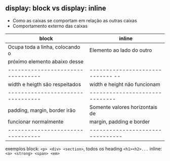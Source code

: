 ## display: block vs display: inline

- Como as caixas se comportam em relação as outras caixas
- Comportamento externo das caixas

| **block**                       |**inline**
|---------------------------------|--------------------------------|
| Ocupa toda a linha, colocando o | Elemento ao lado do outro      |
| próximo elemento abaixo desse   |                                |
|---------------------------------|----------------------------- --|
| width e heigth são respeitados  | width e height não funcionam   |
|---------------------------------|------------------------------  |
| padding, margin, border irão    | Somente valores horizontais de |
| funcionar normalmente           | margin, padding e border       |
|---------------------------------|--------------------------------|

exemplos
block: `<p> <div> <section>`, todos os heading `<h1><h2>...`
inline: `<a> <strong> <span> <em>`